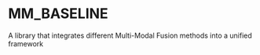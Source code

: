 # MM_BASELINE
A library that integrates different Multi-Modal Fusion methods into a unified framework
